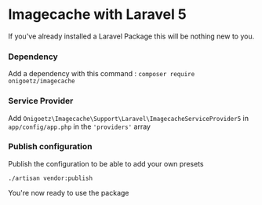 # Imagecache with Laravel 5

If you've already installed a Laravel Package this will be nothing new to you.

### Dependency

Add a dependency with this command : `composer require onigoetz/imagecache`

### Service Provider

Add `Onigoetz\Imagecache\Support\Laravel\ImagecacheServiceProvider5` in `app/config/app.php` in the `'providers'` array

### Publish configuration

Publish the configuration to be able to add your own presets

`./artisan vendor:publish`


You're now ready to use the package
